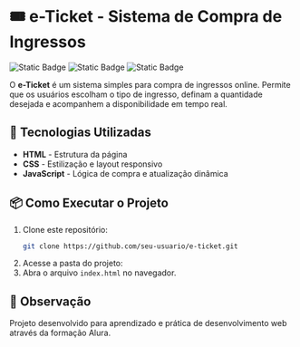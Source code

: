# 🎟️ e-Ticket - Sistema de Compra de Ingressos  
![Static Badge](https://img.shields.io/badge/HTML5-black?style=for-the-badge&logo=html5) ![Static Badge](https://img.shields.io/badge/CSS3-black?style=for-the-badge&logo=css3&logoColor=%231572B6) ![Static Badge](https://img.shields.io/badge/JavaScript-black?style=for-the-badge&logo=javascript)

O **e-Ticket** é um sistema simples para compra de ingressos online. Permite que os usuários escolham o tipo de ingresso, definam a quantidade desejada e acompanhem a disponibilidade em tempo real.

## 🚀 Tecnologias Utilizadas  

- **HTML** - Estrutura da página  
- **CSS** - Estilização e layout responsivo  
- **JavaScript** - Lógica de compra e atualização dinâmica  

## 📦 Como Executar o Projeto  

1. Clone este repositório:  
   ```bash
   git clone https://github.com/seu-usuario/e-ticket.git
   ```  
2. Acesse a pasta do projeto:  
3. Abra o arquivo `index.html` no navegador.  

## 📌 Observação   
Projeto desenvolvido para aprendizado e prática de desenvolvimento web através da formação Alura.

